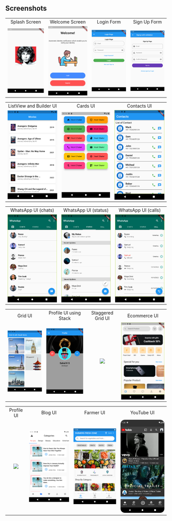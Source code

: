 ## Screenshots

<table>
  <tr>
    <td align="center">Splash Screen</td>
    <td align="center">Welcome Screen</td>
    <td align="center">Login Form</td>
    <td align="center">Sign Up Form</td>
  </tr>
  <tr>
    <td align="center"><img src="screenshots/Splash screenshot.png" width=200></td>
    <td align="center"><img src="screenshots/Welcome screenshot.png" width=200></td>
    <td align="center"><img src="screenshots/Login Page screenshot.png" width=200></td>
    <td align="center"><img src="screenshots/Signup Page screenshot.png" width=200></td>
  </tr>
</table>
<table>
  <tr>
    <td align="center">ListView and Builder UI</td>
    <td align="center">Cards UI</td>
    <td align="center">Contacts UI</td>
  </tr>
  <tr>
    <td align="center"><img src="screenshots/BuilderUI.png" width=200></td>
    <td align="center"><img src="screenshots/CardsUI.png" width=200></td>
    <td align="center"><img src="screenshots/ContactsUI.png" width=200></td>
  </tr>
</table>
<table>
  <tr>
    <td align="center">WhatsApp UI (chats)</td>
    <td align="center">WhatsApp UI (status)</td>
    <td align="center">WhatsApp UI (calls)</td>
  </tr>
  <tr>
    <td align="center"><img src="screenshots/Whatsappchats.png" width=200></td>
    <td align="center"><img src="screenshots/Whatsappstatus.png" width=200></td>
    <td align="center"><img src="screenshots/Whatsappcalls.png" width=200></td>
  </tr>
</table>
<table>
  <tr>
    <td align="center">Grid UI</td>
    <td align="center">Profile UI using Stack</td>
    <td align="center">Staggered Grid UI</td>
    <td align="center">Ecommerce UI</td>
  </tr>
  <tr>
    <td align="center"><img src="screenshots/GridUI.png" width=200></td>
    <td align="center"><img src="screenshots/StackProfileUI.png" width=200></td>
    <td align="center"><img src="screenshots/StaggridUI.gif" width=200></td>
    <td align="center"><img src="screenshots/EcommerceUI.png" width=200></td>
  </tr>
</table>
<table>
  <tr>
    <td align="center">Profile UI</td>
    <td align="center">Blog UI</td>
    <td align="center">Farmer UI</td>
    <td align="center">YouTube UI</td>
  </tr>
  <tr>
    <td align="center"><img src="screenshots/ProfileUI.gif" width=200></td>
    <td align="center"><img src="screenshots/BlogUI.png" width=200></td>
    <td align="center"><img src="screenshots/Farmers screenshot.png" width=200></td>
    <td align="center"><img src="screenshots/YoutubeUI.png" width=200></td>
  </tr>
</table>
